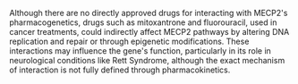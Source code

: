 Although there are no directly approved drugs for interacting with MECP2's pharmacogenetics, drugs such as mitoxantrone and fluorouracil, used in cancer treatments, could indirectly affect MECP2 pathways by altering DNA replication and repair or through epigenetic modifications. These interactions may influence the gene's function, particularly in its role in neurological conditions like Rett Syndrome, although the exact mechanism of interaction is not fully defined through pharmacokinetics.